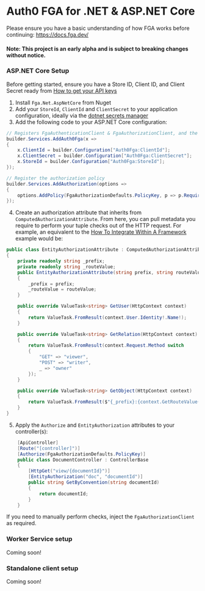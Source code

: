 # Auth0 FGA for .NET & ASP.NET Core

Please ensure you have a basic understanding of how FGA works before continuing: https://docs.fga.dev/

#### Note: This project is an early alpha and is subject to breaking changes without notice.

### ASP.NET Core Setup

Before getting started, ensure you have a Store ID, Client ID, and Client Secret ready from [How to get your API keys](https://docs.fga.dev/integration/getting-your-api-keys)

1. Install `Fga.Net.AspNetCore` from Nuget
2. Add your `StoreId`, `ClientId` and `ClientSecret` to your application configuration, ideally via the [dotnet secrets manager](https://docs.microsoft.com/en-us/aspnet/core/security/app-secrets?view=aspnetcore-6.0&tabs=windows#enable-secret-storage)
3. Add the following code to your ASP.NET Core configuration:
```cs
// Registers FgaAuthenticationClient & FgaAuthorizationClient, and the authorization handler
builder.Services.AddAuth0Fga(x =>
{
    x.ClientId = builder.Configuration["Auth0Fga:ClientId"];
    x.ClientSecret = builder.Configuration["Auth0Fga:ClientSecret"];
    x.StoreId = builder.Configuration["Auth0Fga:StoreId"];
});

// Register the authorization policy
builder.Services.AddAuthorization(options =>
{
    options.AddPolicy(FgaAuthorizationDefaults.PolicyKey, p => p.RequireAuthenticatedUser().AddFgaRequirement());
});
```

4. Create an authorization attribute that inherits from `ComputedAuthorizationAttribute`. From here, you can pull metadata you require to perform your tuple checks out of the HTTP request.
For example, an equivalent to the [How To Integrate Within A Framework](https://docs.fga.dev/integration/framework) example would be:
```cs
public class EntityAuthorizationAttribute : ComputedAuthorizationAttribute
{
    private readonly string _prefix;
    private readonly string _routeValue;
    public EntityAuthorizationAttribute(string prefix, string routeValue)
    {
        _prefix = prefix;
        _routeValue = routeValue;
    }

    public override ValueTask<string> GetUser(HttpContext context)
    {
        return ValueTask.FromResult(context.User.Identity!.Name!);
    }

    public override ValueTask<string> GetRelation(HttpContext context)
    {
        return ValueTask.FromResult(context.Request.Method switch
        {
            "GET" => "viewer",
            "POST" => "writer",
            _ => "owner"
        });
    }

    public override ValueTask<string> GetObject(HttpContext context)
    {
        return ValueTask.FromResult($"{_prefix}:{context.GetRouteValue(_routeValue)}");
    }
}
```

5. Apply the `Authorize` and `EntityAuthorization` attributes to your controller(s):
```cs
    [ApiController]
    [Route("[controller]")]
    [Authorize(FgaAuthorizationDefaults.PolicyKey)]
    public class DocumentController : ControllerBase
    {  
        [HttpGet("view/{documentId}")]
        [EntityAuthorization("doc", "documentId")]
        public string GetByConvention(string documentId)
        {
            return documentId;
        }
    }
```

If you need to manually perform checks, inject the `FgaAuthorizationClient` as required.


### Worker Service setup
Coming soon!

### Standalone client setup
Coming soon!


